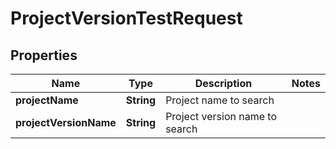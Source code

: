
# ProjectVersionTestRequest

## Properties
Name | Type | Description | Notes
------------ | ------------- | ------------- | -------------
**projectName** | **String** | Project name to search | 
**projectVersionName** | **String** | Project version name to search | 



